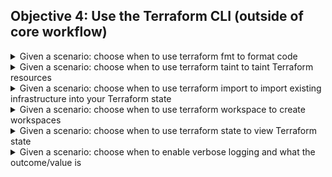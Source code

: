 
## Objective 4: Use the Terraform CLI (outside of core workflow)

<details><summary>Given a scenario: choose when to use terraform fmt to format code</summary>
<p>

```BASH
terraform fmt
```
 - This command is used for rewriting Terraform configuration files to a canonical format and style.
 - It applies the Terraform language style conventions along with other changes for readability.
 - This insures consistency 
 - There might be changes with Terraform versions so it is recommended to run this command on modules after an upgrade.  
</p>

</details>

<details><summary>Given a scenario: choose when to use terraform taint to taint Terraform resources</summary>
<p>

```BASH
terraform taint
```
- Marks a resource as tainted, forcing it to be destroyed and recreated on the next apply.
- It does not modify infrastructure but does modify the state file 
- After a resource is marked the next plan shows it will be destroyed and recreated on the next apply 
- Useful when you want a die effect of a recreation that is not visible in the attributes of the resource. For ex/rebooting the machine from a base image causing a new startup script to run.
- This command can affect resources that depend on the tainted resource. Ex/ DNS resource that uses IP of a server, that resource might need to be updated with the new IP of a tainted server. 

</p>

</details>


<details><summary>Given a scenario: choose when to use terraform import to import existing infrastructure into your Terraform state	</summary>
<p>
Command: import
</p>

</details>


<details><summary>Given a scenario: choose when to use terraform workspace to create workspaces</summary>
<p>
Workspaces
</p>

</details>


<details><summary>Given a scenario: choose when to use terraform state to view Terraform state</summary>
<p>
State Command
</p>

</details>


<details><summary>Given a scenario: choose when to enable verbose logging and what the outcome/value is	</summary>
<p>
Debugging Terraform
</p>

</details>